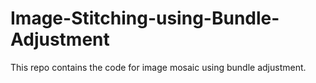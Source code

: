 # Image-Stitching-using-Bundle-Adjustment
This repo contains the code for image mosaic using bundle adjustment.
